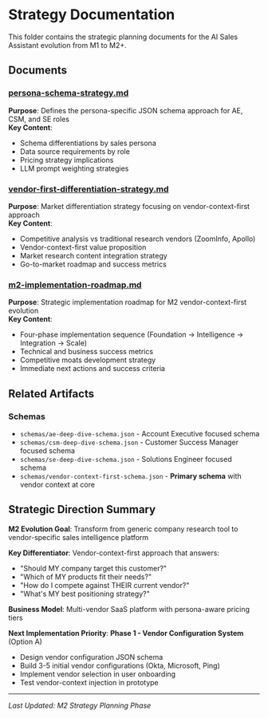 # Strategy Documentation

This folder contains the strategic planning documents for the AI Sales Assistant evolution from M1 to M2+.

## Documents

### [persona-schema-strategy.md](./persona-schema-strategy.md)
**Purpose**: Defines the persona-specific JSON schema approach for AE, CSM, and SE roles  
**Key Content**: 
- Schema differentiations by sales persona
- Data source requirements by role
- Pricing strategy implications
- LLM prompt weighting strategies

### [vendor-first-differentiation-strategy.md](./vendor-first-differentiation-strategy.md)  
**Purpose**: Market differentiation strategy focusing on vendor-context-first approach  
**Key Content**:
- Competitive analysis vs traditional research vendors (ZoomInfo, Apollo)
- Vendor-context-first value proposition
- Market research content integration strategy
- Go-to-market roadmap and success metrics

### [m2-implementation-roadmap.md](./m2-implementation-roadmap.md)
**Purpose**: Strategic implementation roadmap for M2 vendor-context-first evolution  
**Key Content**:
- Four-phase implementation sequence (Foundation → Intelligence → Integration → Scale)
- Technical and business success metrics
- Competitive moats development strategy
- Immediate next actions and success criteria

## Related Artifacts

### Schemas
- `schemas/ae-deep-dive-schema.json` - Account Executive focused schema
- `schemas/csm-deep-dive-schema.json` - Customer Success Manager focused schema  
- `schemas/se-deep-dive-schema.json` - Solutions Engineer focused schema
- `schemas/vendor-context-first-schema.json` - **Primary schema** with vendor context at core

## Strategic Direction Summary

**M2 Evolution Goal**: Transform from generic company research tool to vendor-specific sales intelligence platform

**Key Differentiator**: Vendor-context-first approach that answers:
- "Should MY company target this customer?"
- "Which of MY products fit their needs?"
- "How do I compete against THEIR current vendor?"
- "What's MY best positioning strategy?"

**Business Model**: Multi-vendor SaaS platform with persona-aware pricing tiers

**Next Implementation Priority**: **Phase 1 - Vendor Configuration System** (Option A)
- Design vendor configuration JSON schema
- Build 3-5 initial vendor configurations (Okta, Microsoft, Ping)  
- Implement vendor selection in user onboarding
- Test vendor-context injection in prototype

---
*Last Updated: M2 Strategy Planning Phase* 